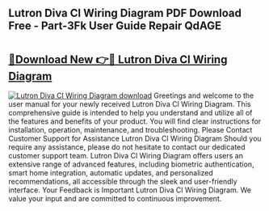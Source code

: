 ## Lutron Diva Cl Wiring Diagram PDF Download Free - Part-3Fk User Guide Repair QdAGE

# <h2><a href="http://dfmwht.blite.top/?on=Lutron+Diva+Cl+Wiring+Diagram">🔗Download New 👉🔴 Lutron Diva Cl Wiring Diagram</a></h2>

[![Lutron Diva Cl Wiring Diagram download](https://i.imgur.com/lujVjoI.png)](http://dfmwht.blite.top/?on=Lutron+Diva+Cl+Wiring+Diagram)
Greetings and welcome to the user manual for your newly received Lutron Diva Cl Wiring Diagram. This comprehensive guide is intended to help you understand and utilize all of the features and benefits of your product. You will find clear instructions for installation, operation, maintenance, and troubleshooting. Please Contact Customer Support for Assistance Lutron Diva Cl Wiring Diagram Should you require any assistance, please do not hesitate to contact our dedicated customer support team. Lutron Diva Cl Wiring Diagram offers users an extensive range of advanced features, including biometric authentication, smart home integration, automatic updates, and personalized recommendations, all accessible through the sleek and user-friendly interface. Your Feedback is Important Lutron Diva Cl Wiring Diagram. We value your input and are committed to continuous improvement.
